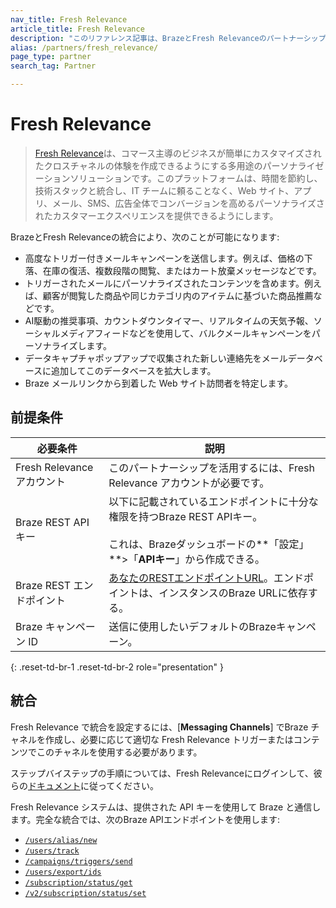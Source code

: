 ```yaml
---
nav_title: Fresh Relevance
article_title: Fresh Relevance
description: "このリファレンス記事は、BrazeとFresh Relevanceのパートナーシップについて概説しています。Fresh Relevanceは、多用途のパーソナライゼーションプラットフォームで、BrazeのキャンペーンやCanvasに関連する製品を含めることができます。"
alias: /partners/fresh_relevance/
page_type: partner
search_tag: Partner

---
```


# Fresh Relevance

> [Fresh Relevance][1]は、コマース主導のビジネスが簡単にカスタマイズされたクロスチャネルの体験を作成できるようにする多用途のパーソナライゼーションソリューションです。このプラットフォームは、時間を節約し、技術スタックと統合し、IT チームに頼ることなく、Web サイト、アプリ、メール、SMS、広告全体でコンバージョンを高めるパーソナライズされたカスタマーエクスペリエンスを提供できるようにします。

BrazeとFresh Relevanceの統合により、次のことが可能になります:
* 高度なトリガー付きメールキャンペーンを送信します。例えば、価格の下落、在庫の復活、複数段階の閲覧、またはカート放棄メッセージなどです。
* トリガーされたメールにパーソナライズされたコンテンツを含めます。例えば、顧客が閲覧した商品や同じカテゴリ内のアイテムに基づいた商品推薦などです。
* AI駆動の推奨事項、カウントダウンタイマー、リアルタイムの天気予報、ソーシャルメディアフィードなどを使用して、バルクメールキャンペーンをパーソナライズします。
* データキャプチャポップアップで収集された新しい連絡先をメールデータベースに追加してこのデータベースを拡大します。
* Braze メールリンクから到着した Web サイト訪問者を特定します。

## 前提条件

| 必要条件 | 説明 |
|-------------| ----------- |
| Fresh Relevance アカウント  | このパートナーシップを活用するには、Fresh Relevance アカウントが必要です。 |
| Braze REST API キー | 以下に記載されているエンドポイントに十分な権限を持つBraze REST APIキー。<br><br> これは、Brazeダッシュボードの**「設定」**>「**APIキー**」から作成できる。 |
| Braze REST エンドポイント | [あなたのRESTエンドポイントURL][3]。エンドポイントは、インスタンスのBraze URLに依存する。 |
| Braze キャンペーン ID | 送信に使用したいデフォルトのBrazeキャンペーン。 |
{: .reset-td-br-1 .reset-td-br-2 role="presentation" }

## 統合

Fresh Relevance で統合を設定するには、[**Messaging Channels**] でBraze チャネルを作成し、必要に応じて適切な Fresh Relevance トリガーまたはコンテンツでこのチャネルを使用する必要があります。 

ステップバイステップの手順については、Fresh Relevanceにログインして、彼らの[ドキュメント][2]に従ってください。

Fresh Relevance システムは、提供された API キーを使用して Braze と通信します。完全な統合では、次のBraze APIエンドポイントを使用します:

* [`/users/alias/new`][4]
* [`/users/track`][5]
* [`/campaigns/triggers/send`][6]
* [`/users/export/ids`][7]
* [`/subscription/status/get`][8]
* [`/v2/subscription/status/set`][9]

[1]: https://www.freshrelevance.com/
[2]: https://admin.freshrelevance.com/help/esp_instructions/?esp_class_name=EspBraze
[3]: {{site.baseurl}}/developer_guide/rest_api/basics/#endpoints
[4]: {{site.baseurl}}/api/endpoints/user_data/post_user_alias/
[5]: {{site.baseurl}}/api/endpoints/user_data/post_user_track/
[6]: {{site.baseurl}}/api/endpoints/messaging/send_messages/post_send_triggered_campaigns/
[7]: {{site.baseurl}}/api/endpoints/export/user_data/post_users_identifier/
[8]: {{site.baseurl}}/api/endpoints/subscription_groups/get_list_user_subscription_group_status/
[9]: {{site.baseurl}}/api/endpoints/subscription_groups/post_update_user_subscription_group_status_v2/